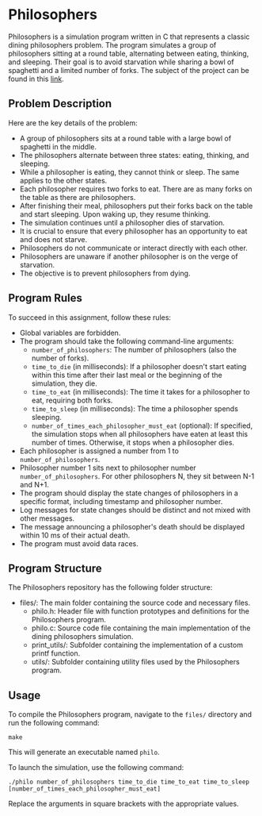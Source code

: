# Philosophers 

Philosophers is a simulation program written in C that represents a classic dining philosophers problem. The program simulates a group of philosophers sitting at a round table, alternating between eating, thinking, and sleeping. Their goal is to avoid starvation while sharing a bowl of spaghetti and a limited number of forks. The subject of the project can be found in this [link](https://raw.githubusercontent.com/angelamcosta/philosophers/main/en.subject.pdf).

## Problem Description

Here are the key details of the problem:

- A group of philosophers sits at a round table with a large bowl of spaghetti in the middle.
- The philosophers alternate between three states: eating, thinking, and sleeping.
- While a philosopher is eating, they cannot think or sleep. The same applies to the other states.
- Each philosopher requires two forks to eat. There are as many forks on the table as there are philosophers.
- After finishing their meal, philosophers put their forks back on the table and start sleeping. Upon waking up, they resume thinking.
- The simulation continues until a philosopher dies of starvation.
- It is crucial to ensure that every philosopher has an opportunity to eat and does not starve.
- Philosophers do not communicate or interact directly with each other.
- Philosophers are unaware if another philosopher is on the verge of starvation.
- The objective is to prevent philosophers from dying.

## Program Rules

To succeed in this assignment, follow these rules:

- Global variables are forbidden.
- The program should take the following command-line arguments:
  - `number_of_philosophers`: The number of philosophers (also the number of forks).
  - `time_to_die` (in milliseconds): If a philosopher doesn't start eating within this time after their last meal or the beginning of the simulation, they die.
  - `time_to_eat` (in milliseconds): The time it takes for a philosopher to eat, requiring both forks.
  - `time_to_sleep` (in milliseconds): The time a philosopher spends sleeping.
  - `number_of_times_each_philosopher_must_eat` (optional): If specified, the simulation stops when all philosophers have eaten at least this number of times. Otherwise, it stops when a philosopher dies.
- Each philosopher is assigned a number from 1 to `number_of_philosophers`.
- Philosopher number 1 sits next to philosopher number `number_of_philosophers`. For other philosophers N, they sit between N-1 and N+1.
- The program should display the state changes of philosophers in a specific format, including timestamp and philosopher number.
- Log messages for state changes should be distinct and not mixed with other messages.
- The message announcing a philosopher's death should be displayed within 10 ms of their actual death.
- The program must avoid data races.

## Program Structure

The Philosophers repository has the following folder structure:

- files/: The main folder containing the source code and necessary files.
  - philo.h: Header file with function prototypes and definitions for the Philosophers program.
  - philo.c: Source code file containing the main implementation of the dining philosophers simulation.
  - print_utils/: Subfolder containing the implementation of a custom printf function.
  - utils/: Subfolder containing utility files used by the Philosophers program.

## Usage

To compile the Philosophers program, navigate to the `files/` directory and run the following command:

```
make
```

This will generate an executable named `philo`.

To launch the simulation, use the following command:

```
./philo number_of_philosophers time_to_die time_to_eat time_to_sleep [number_of_times_each_philosopher_must_eat]
```

Replace the arguments in square brackets with the appropriate values.
